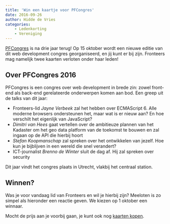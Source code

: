 ```yaml
---
title: 'Win een kaartje voor PFCongres'
date: 2016-09-26
author: Hidde de Vries
categories:
    - Ledenkorting
    - Vereniging
---
```


[PFCongres](http://www.pfcongres.nl/) is na drie jaar terug! Op 15 oktober wordt een nieuwe editie van dit web development congres georganiseerd, en jij kunt er bij zijn. Fronteers mag namelijk twee kaarten verloten onder haar leden!

## Over PFCongres 2016

PFCongres is een congres over web development in brede zin: zowel front-end als back-end gerelateerde onderwerpen komen aan bod. Een greep uit de talks van dit jaar:

-   Fronteers-lid _Jayne Verbeek_ zal het hebben over ECMAScript 6. Alle moderne browsers ondersteunen het, maar wat is er nieuw aan? En hoe verschilt het eigenlijk van JavaScript?
-   _Dimitri van Hees_ gaat vertellen over de ambitieuze plannen van het Kadaster om het geo data platform van de toekomst te bouwen en zal ingaan op de API die hierbij hoort
-   _Stefan Koopmanschap_ zal spreken over het ontwikkelen van jezelf. Hoe kun je bijblijven in een wereld die snel verandert?
-   ICT-journalist _Brenno de Winter_ sluit de dag af. Hij zal spreken over security

Dit jaar vindt het congres plaats in Utrecht, vlakbij het centraal station.

## Winnen?

Was je voor vandaag lid van Fronteers en wil je hierbij zijn? Meeloten is zo simpel als hieronder een reactie geven. We kiezen op 1 oktober een winnaar.

Mocht de prijs aan je voorbij gaan, je kunt ook nog [kaarten kopen](http://www.pfcongres.nl/kaartverkoop/).
